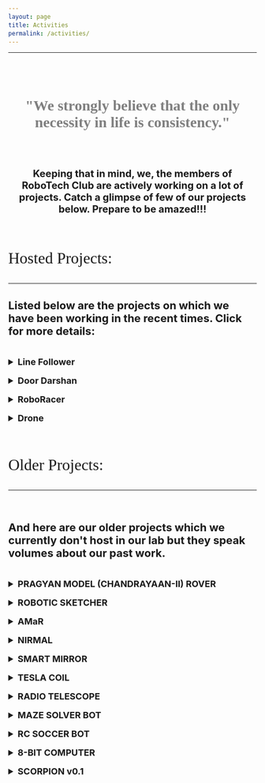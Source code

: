 ```yaml
---
layout: page
title: Activities
permalink: /activities/
---
```

<hr>
<br>
<br>
<body>
<div class="veil">
<style>
  summary {
    font-size: 18px;
    font-weight: bold;
  }
  button{
    border-radius: 5px; 
    background-color: #14466a; 
    color: white; 
    padding: 8px 16px; 
    cursor: pointer;"
  }
</style>

<center><h3 style="color: gray; font-size: 30px; font-family: MyCustomFont;">"We strongly believe that the only necessity in life is <strong>consistency.</strong>"</h3></center> 
<br>

<center><p><h3 style=" font-size: 20px;">Keeping that in mind, we, the members of <strong>RoboTech Club</strong> are actively working on a lot of projects. Catch a glimpse of few of our projects below. Prepare to be amazed!!!</h3></p></center>

<br>

<p style="font-size: xx-large; font-family: MyCustomFont; ">Hosted Projects: </p>
<hr>
<p><h3 style="font-size: 22px;">Listed below are the projects on which we have been working in the recent times. Click for more details:</h3></p>
<br>
<details>
<summary>Line Follower</summary>
<br>
<p>A 5 IR Sensor Based Track Follower. Ready for line following events. This guy has fared really well in competitions.</p>
<center><a href="https://github.com/rtcniser/2022-23_Line_Follower_CONCLUDED"><button>KNOW MORE</button></a></center>
</details>
<br>
<details>
<summary>Door Darshan</summary>
<br>
<p>This is an IOT Powered Smart Access Control System developed for our lab. It is especially handy in the current pandemic situation</p>
<center><a href="https://github.com/rtcniser/2023-YY_DoorDarshan_ACTIVE"><button>KNOW MORE</button></a></center>
</details>
<br>
<details>
<summary>RoboRacer</summary>
<br>
<p>Yes, it runs. And it's faster than you think. (Comes with a free remote.)</p>
<center><a href="https://github.com/DibboBhai/Robo_Racer_Robot"><button>KNOW MORE</button></a></center>
</details>
<br>
<details>
<summary>Drone</summary>
<br>
<p>Highly mechanized and efficient, this drone can be used for surveillance as well as lifting small objects. Birds BEWARE!!!</p>
<center><a href="https://github.com/rtcniser/2022-23_Drone_CONCLUDED"><button>KNOW MORE</button></a></center>
</details>
<br>
<br>
<p style="font-size: xx-large; font-family: MyCustomFont; ">Older Projects:</p>

<hr>
<br>
<p><h3 style="font-size: 22px;">And here are our older projects which we currently don't host in our lab but they speak volumes about our past work.</h3></p>
<br>
<details>
<summary>PRAGYAN MODEL (CHANDRAYAAN-II) ROVER</summary>
<br>
<center><img src="/images/pragyan.jpg" alt="Image 1"></center>
<br>
<p>Made, in collaboration with the School of Earth and Planetary Sciences, for an event on the historic occasion of Chandrayaan – II Moon Landing.<br>The model was put on display, during a series of talks and discussions over the Moon Landing Mission, on September 07, 2019. Made, in collaboration with the School of Earth and Planetary Sciences, for the historic Chandrayaan – II Moon Landing.</p>
</details>
<br>
<details>
<summary>ROBOTIC SKETCHER</summary>
<br>
<center><img class="oldprojects" src="/images/robsket.jpg"></center>
<br>
<p>This robot can sketch images on a sheet of paper, using a pen, mounted on a twin-axis system, typical of CNC mechines. The drawing system is controlled using an Arduino UNO. In the near future, we intend to couple this sketching system, with an image processing unit and make it a robotic Picasso!</p>
</details>
<br>
<details>
<summary>AMaR</summary>
<br>
<center><img class="oldprojects" src="/images/amar.png"></center>
<br>
<p>"AMaR or Autonomous Multi-utility Rover", is a affordable Robotic System, that can substitute human interference in potentially hazardous scenarios. It can prove to be a blessing in the current COVID-19 pandemic.</p>
</details>
<br>
<details>
<summary>NIRMAL</summary>
<br>
<center><img class="oldprojects" src="/images/aslinirmal.jpg" alt="Image 2"></center>
<br>
<p>Smart Handsfree Sanitizer Dispenser" is an IOT powered device built with the intension of making it easy to manage big number of sanitizer stations across institutes..</p>
</details>
<br>
<details>
<summary>SMART MIRROR</summary>
<br>
<center><img class="oldprojects" src="/images/smart.jpg" alt="Image 1"></center>
<br>
<p>Based on a Raspberry Pi 3b, this is a Smart Mirror (largely an implementation of MichMich’s MagicMirror 2.0), which also features Google Assistant, hosts our ownCloud, and is capable of casting phone or PC displays. All other features aside, it compliments you everytime, you look at it. Well, who doesn’t like compliments!</p>
</details>
<br>
<details>
<summary>TESLA COIL</summary>
<br>
<center><img class="oldprojects" src="/images/tesla.jpg" alt="Image 2"></center>
<br>
<p>This is a Solid State Tesla Coil (Slayer Exciter), that can output upto 1200 V and lights up fluorescent bulbs, held in close proximity. It can also transmit wireless electricity (~5 V, albeit with lots of noise) to small circuits. Since, the circuit is simple to understand and easy to build, we can use it for educational purposes for common people, interested in understanding wireless power transmission.</p>
</details>
<br>
<details>
<summary>RADIO TELESCOPE</summary>
<br>
<center><img class="oldprojects" src="/images/radio.jpg"></center>
<br>
<p>This project is the result of a collaboration with the NISER Astronomy Club. It consists of a basic setup, that can detect radio waves, coming from target celestial body, with a maximum frequency of 22 KHz. The main component is a Satellite Dish and a Satellite Finder, used to measure intensity of waves falling on it. At the moment, we can detect Solar Radiation, at an intensity of about 8 dB.Our main objective, with this project, is educational – to learn the analysis of astrophysical data and to raise awareness among people, about radio astronomy.</p>
</details>
<br>
<details>
<summary>MAZE SOLVER BOT</summary>
<br>
<center><img class="oldprojects" src="/images/maze.jpg" alt="Image 2"></center>
<br>
<p>A Maze Solving Robot is an upgraded version of autonomous line following robot, which is able to follow either a black or white line, that is drawn on a surface, consisting of contrasting colours. It uses IR Proximity sensors with an Arduino Uno, to identify the line, thereby allowing it to stay on the track. This project aims to fine-tune the movement of the robot and enhance the performance, by proper tweaking of the control parameters. The robot experiments with various combinations of trajectories to finally solve the maze and get reach the end.</p>
</details>
<br><details>
<summary>RC SOCCER BOT</summary>
<br>
<center><img class="oldprojects" src="/images/rc.jpg" alt="Image 1"></center>
<br>
<p>If you love to make robots and see them rolling in soccer arena, then you’ll love this! This bot can play soccer by dribbling and kicking a ball, though not as good as a real soccer player. Powered by a 12 V Battery Pack, this robot is controlled, using a simple remote control. For movements, it makes use of 4 metal-geared motors (300 RPM) and it uses a 500 RPM geared motor, connected to metal shaft, for kicking the ball. With multiple of these, we can have a marvelous robo soccer match!</p>
</details>
<br>
<details>
<summary>8-BIT COMPUTER</summary>
<br>
<center><img class="oldprojects" src="/images/8bit.jpg" alt="Image 2"></center>
<br>
<p>We plan to make a 8-bit computer on breadboard, using only simple logic gates. Its main objective would be to understand computer logic at the very basic level and see how things work at that level. It ia a big project, but we would work gradually and make each module progressively, and learn how information is processed electronically. It will consist of various modules, such as, a Clock, Registers, an Arithmetic Logic Unit, an Output Register and a 16-Bit RAM. For more information, check out: <a href="https://eater.net/8bit/">https://eater.net/8bit/ </a></p>
</details>
<br>
<details>
<summary>SCORPION v0.1</summary>
<br>
<center><img class="oldprojects" src="/images/scop.png"></center>
<br>
<p>"Scorpion" is the next generation of AMaR, designed to fit into everyday campus life. The bot minds it's own business and does the task it's assigned autonomously.</p>
</details>
<br>
</div>
</body>
